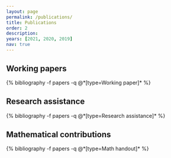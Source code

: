 ```yaml
---
layout: page
permalink: /publications/
title: Publications
order: 2
description:
years: [2021, 2020, 2019]
nav: true
---
```


<style>
.myDiv {
    margin: 30px 0px 30px 0px;
}
</style>

<div class="publications">

<!--
{% for y in page.years %}
  <h2 class="year">{{y}}</h2>
  {% bibliography -f papers -q @*[year={{y}} & abbr={{"Working paper"}}]* %}
{% endfor %}
-->
    
<!--
{% for y in page.years %}
  <h2 class="year">{{y}}</h2>
  {% bibliography -f papers -q @*[year={{y}} & abbr={{"Research assistance"}}]* %}
{% endfor %}
-->

<!--
{% for y in page.years %}
  <h2 class="year">{{y}}</h2>
  {% bibliography -f papers -q @*[year={{y}} & abbr={{"Math handout"}}]* %}
{% endfor %}
-->
  
<div class="myDiv">
<h2> Working papers </h2>
{% bibliography -f papers -q @*[type=Working paper]* %}
</div>

<div class="myDiv">
<h2> Research assistance </h2>
{% bibliography -f papers -q @*[type=Research assistance]* %}
</div>

<div class="myDiv">
<h2> Mathematical contributions </h2>
{% bibliography -f papers -q @*[type=Math handout]* %}
</div>

</div>
